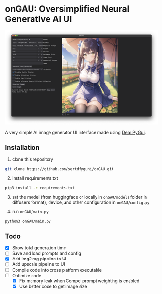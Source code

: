 # onGAU: Oversimplified Neural Generative AI UI

![interface of onGAU on Mac](https://raw.githubusercontent.com/sertdfyguhi/onGAU/master/interface.png)

A very simple AI image generator UI interface made using [Dear PyGui](https://github.com/hoffstadt/DearPyGui).

## Installation

1. clone this repository

```sh
git clone https://github.com/sertdfyguhi/onGAU.git
```

2. install requirements.txt

```sh
pip3 install -r requirements.txt
```

3. set the model (from huggingface or locally in `onGAU/models` folder in diffusers format), device, and other configuration in `onGAU/config.py`

4. run `onGAU/main.py`

```sh
python3 onGAU/main.py
```

## Todo

- [x] Show total generation time
- [ ] Save and load prompts and config
- [x] Add img2img pipeline to UI
- [ ] Add upscale pipeline to UI
- [ ] Compile code into cross platform executable
- [ ] Optimize code
  - [x] Fix memory leak when Compel prompt weighting is enabled
  - [x] Use better code to get image size
